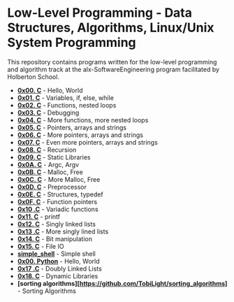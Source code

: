 # Low-Level Programming - Data Structures, Algorithms, Linux/Unix System Programming

This repository contains programs written for the low-level programming and algorithm track at the alx-SoftwareEngineering program facilitated by Holberton School.

- **[0x00. C](https://github.com/TobiLight/alx-low_level_programming/tree/main/0x00-hello_world)** - Hello, World
- **[0x01. C](https://github.com/TobiLight/alx-low_level_programming/tree/main/0x01-variables_if_else_while)** - Variables, if, else, while
- **[0x02. C](https://github.com/TobiLight/alx-low_level_programming/tree/main/0x02-functions_nested_loops)** - Functions, nested loops
- **[0x03. C](https://github.com/TobiLight/alx-low_level_programming/tree/main/0x03-debugging)** - Debugging
- **[0x04. C](https://github.com/TobiLight/alx-low_level_programming/tree/main/0x04-more_functions_nested_loops)** - More functions, more nested loops
- **[0x05. C](https://github.com/TobiLight/alx-low_level_programming/tree/main/0x05-pointers_arrays_strings)** - Pointers, arrays and strings
- **[0x06. C](https://github.com/TobiLight/alx-low_level_programming/tree/main/0x06-pointers_arrays_strings)** - More pointers, arrays and strings
- **[0x07. C](https://github.com/TobiLight/alx-low_level_programming/tree/main/0x07-pointers_arrays_strings)** - Even more pointers, arrays and strings
- **[0x08. C](https://github.com/TobiLight/alx-low_level_programming/tree/main/0x08-recursion)** - Recursion
- **[0x09. C](./0x09-static_libraries)** - Static Libraries
- **[0x0A. C](./0x0A-argc_argv)** - Argc, Argv
- **[0x0B. C](./0x0B-malloc_free)** - Malloc, Free
- **[0x0C. C](./0x0C-more_malloc_free)** - More Malloc, Free
- **[0x0D. C](./0x0D-preprocessor)** - Preprocessor
- **[0x0E. C](./0x0E-structures_typedef)** - Structures, typedef
- **[0x0F. C](./0x0F-function_pointers)** - Function pointers
- **[0x10 .C](./0x10-variadic_functions)** - Variadic functions
- **[0x11. C](https://github.com/TobiLight/printf.git)** - printf
- **[0x12. C](./0x12-singly_linked_lists)** - Singly linked lists
- **[0x13 .C](./0x13-more_singly_linked_lists)** - More singly lined lists
- **[0x14. C](./0x14-bit_manipulation/)** - Bit manipulation
- **[0x15. C](./0x15-file_io/)** - File IO
- **[simple_shell](https://github.com/TobiLight/simple_shell)** - Simple shell
- **[0x00. Python](https://github.com/TobiLight/alx-higher_level_prgramming/0x00-python_hello_world)** - Hello, World
- **[0x17 .C](./0x17-doubly_linked_lists)** - Doubly Linked Lists
- **[0x18. C](./0x18-dynamic_libraries)** - Dynamic Libraries
- **[sorting algorithms][https://github.com/TobiLight/sorting_algorithms]** - Sorting Algorithms
